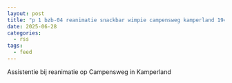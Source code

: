 ```yaml
---
layout: post
title: "p 1 bzb-04 reanimatie snackbar wimpie campensweg kamperland 194801"
date: 2025-06-28
categories: 
  - rss
tags: 
  - feed
---
```


Assistentie bij reanimatie op Campensweg in Kamperland
